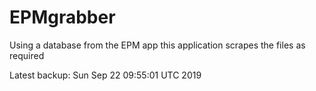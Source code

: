 # EPMgrabber
Using a database from the EPM app this application scrapes the files as required


Latest backup: Sun Sep 22 09:55:01 UTC 2019
